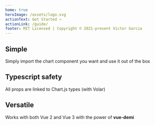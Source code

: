 ```yaml
---
home: true
heroImage: /assets/logo.svg
actionText: Get Started →
actionLink: /guide/
footer: MIT Licensed | Copyright © 2021-present Victor Garcia
---
```


<div class="features">
  <div class="feature">
    <h2>Simple</h2>
    <p>Simply import the chart component you want and use it out of the box</p> 
  </div>
  <div class="feature">
    <h2>Typescript safety</h2>
    <p>All props are linked to Chart.js types (with Volar)</p>
  </div>
  <div class="feature">
    <h2>Versatile</h2>
    <p>Works with both Vue 2 and Vue 3 with the power of <b>vue-demi</b></p>
  </div>
  
</div>
